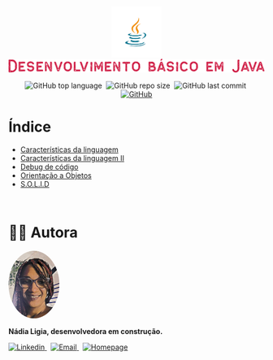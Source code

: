 <p align="center">
  <img src=".github/java.png" width="100" alt="Logo Java" />
  <img src=".github/logo-p.png" alt="Desenvolvimento básico em Java" />
</p>

<p align="center">
  <img alt="GitHub top language" src="https://img.shields.io/github/languages/top/nlnadialigia/desenvolvimento-basico-java?color=cd113b&style=plastic">&nbsp;
  <img alt="GitHub repo size" src="https://img.shields.io/github/repo-size/nlnadialigia/desenvolvimento-basico-java?color=cd113b&style=plastic">&nbsp;
  <img alt="GitHub last commit" src="https://img.shields.io/github/last-commit/nlnadialigia/desenvolvimento-basico-java?color=cd113b&style=plastic">&nbsp;
  <a href="./LICENSE.md">
    <img alt="GitHub" src="https://img.shields.io/github/license/nlnadialigia/desenvolvimento-basico-java?color=cd113b&style=plastic">
  </a>
</p>

# Índice

- [Características da linguagem](./caracteristicas-da-linguagem)
- [Características da linguagem II](./caracteristicas-da-linguagem-II)
- [Debug de código](./debug-de-codigo)
- [Orientação a Objetos](./oo-java)
- [S.O.L.I.D](./solid)

<br>

# 👩‍💼 Autora

<img src=".github/picture.png" width="100px;" alt="Picture"/>
<p><b>Nádia Ligia, desenvolvedora em construção.</b></p>
<a href="https://www.linkedin.com/in/nlnadialigia/">
  <img alt="Linkedin" src="https://img.shields.io/badge/-Linkedin -cd113b?style=flat&logo=Linkedin&logoColor=white&link=https://www.linkedin.com/in/nlnadialigia/" />
</a>&nbsp;
<a href="mailto:nlnadialigia@gmail.com">
  <img alt="Email" src="https://img.shields.io/badge/-Email-cd113b?style=flat&logo=Gmail&logoColor=white&link=mailto:nlnadialigia@gmail.com" />
</a>&nbsp;
<a href="https://www.nlnadialigia.com">
  <img alt="Homepage" src="https://img.shields.io/badge/-Homepage-cd113b" />
</a>
